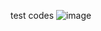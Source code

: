 test codes
![image](https://github.com/user-attachments/assets/8b7b777f-9fa5-4564-8114-dc456f9dc767)
